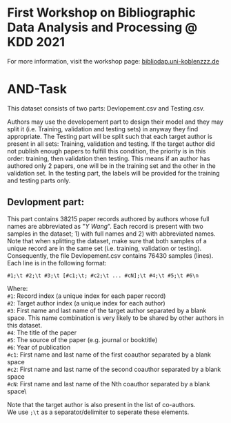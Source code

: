 # **First Workshop on Bibliographic Data Analysis and Processing @ KDD 2021**

For more information, visit the workshop page: [bibliodap.uni-koblenzzz.de](https:\\bibliodap.uni-koblenz.de)

# AND-Task

This dataset consists of two parts: Devlopement.csv and Testing.csv.

Authors may use the developement part to design their model and they may split it (i.e. Training, validation and testing sets) in anyway they find appropriate. The Testing part will be split such that each target author is present in all sets: Training, validation and testing. If the target author did not publish enough papers to fulfill this condition, the priority is in this order: training, then validation then testing. This means if an author has authored only 2 papers, one will be in the training set and the other in the validation set. In the testing part, the labels will be provided for the training and testing parts only. 

## Devlopment part: 
This part contains 38215 paper records authored by authors whose full names are abbreviated as "_Y Wang_". Each record is present with two samples in the dataset; 1) with full names and 2) with abbreviated names. Note that when splitting the dataset, make sure that both samples of a unique record are in the same set (i.e. training, validation or testing). Consequently, the file Devlopement.csv contains 76430 samples (lines). Each line is in the following format:

`#1;\t #2;\t #3;\t [#c1;\t; #c2;\t ... #cN];\t #4;\t #5;\t #6\n`

Where: \
`#1`: Record index (a unique index for each paper record) \
`#2`: Target author index (a unique index for each author)\
`#3`: First name and last name of the target author separated by a blank space. This name combination is very likely to be shared by other authors in this dataset.\
`#4`: The title of the paper\
`#5`: The source of the paper (e.g. journal or booktitle)\
`#6`: Year of publication\
`#c1`: First name and last name of the first coauthor separated by a blank space\
`#c2`: First name and last name of the second coauthor separated by a blank space\
`#cN`: First name and last name of the Nth coauthor separated by a blank space\

Note that the target author is also present in the list of co-authors.\
We use `;\t` as a separator/delimiter to seperate these elements.


